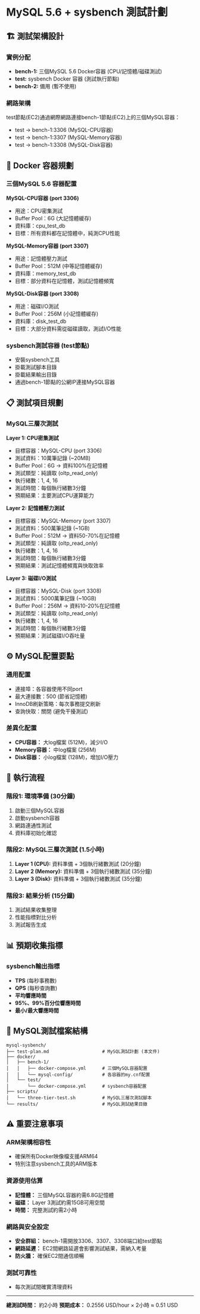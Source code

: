 # MySQL 5.6 + sysbench 測試計劃

## 🏗️ 測試架構設計

### 實例分配
- **bench-1:** 三個MySQL 5.6 Docker容器 (CPU/記憶體/磁碟測試)
- **test:** sysbench Docker 容器 (測試執行節點)
- **bench-2:** 備用 (暫不使用)

### 網路架構
test節點(EC2)通過網際網路連接bench-1節點(EC2)上的三個MySQL容器：
- test → bench-1:3306 (MySQL-CPU容器)
- test → bench-1:3307 (MySQL-Memory容器)
- test → bench-1:3308 (MySQL-Disk容器)

## 🐳 Docker 容器規劃

### 三個MySQL 5.6 容器配置

**MySQL-CPU容器 (port 3306)**
- 用途：CPU密集測試
- Buffer Pool：6G (大記憶體緩存)
- 資料庫：cpu_test_db
- 目標：所有資料都在記憶體中，純測CPU性能

**MySQL-Memory容器 (port 3307)**
- 用途：記憶體壓力測試
- Buffer Pool：512M (中等記憶體緩存)
- 資料庫：memory_test_db
- 目標：部分資料在記憶體，測試記憶體頻寬

**MySQL-Disk容器 (port 3308)**
- 用途：磁碟I/O測試
- Buffer Pool：256M (小記憶體緩存)
- 資料庫：disk_test_db
- 目標：大部分資料需從磁碟讀取，測試I/O性能

### sysbench測試容器 (test節點)
- 安裝sysbench工具
- 掛載測試腳本目錄
- 掛載結果輸出目錄
- 通過bench-1節點的公網IP連接MySQL容器

## 📋 測試項目規劃

### MySQL三層次測試

**Layer 1: CPU密集測試**
- 目標容器：MySQL-CPU (port 3306)
- 測試資料：10萬筆記錄 (~20MB)
- Buffer Pool：6G → 資料100%在記憶體
- 測試類型：純讀取 (oltp_read_only)
- 執行緒數：1, 4, 16
- 測試時間：每個執行緒數3分鐘
- 預期結果：主要測試CPU運算能力

**Layer 2: 記憶體壓力測試**
- 目標容器：MySQL-Memory (port 3307)
- 測試資料：500萬筆記錄 (~1GB)
- Buffer Pool：512M → 資料50-70%在記憶體
- 測試類型：純讀取 (oltp_read_only)
- 執行緒數：1, 4, 16
- 測試時間：每個執行緒數3分鐘
- 預期結果：測試記憶體頻寬與快取效率

**Layer 3: 磁碟I/O測試**
- 目標容器：MySQL-Disk (port 3308)
- 測試資料：5000萬筆記錄 (~10GB)
- Buffer Pool：256M → 資料10-20%在記憶體
- 測試類型：純讀取 (oltp_read_only)
- 執行緒數：1, 4, 16
- 測試時間：每個執行緒數3分鐘
- 預期結果：測試磁碟I/O吞吐量


## ⚙️ MySQL配置要點

### 通用配置
- 連接埠：各容器使用不同port
- 最大連接數：500 (節省記憶體)
- InnoDB刷新策略：每次事務提交刷新
- 查詢快取：關閉 (避免干擾測試)

### 差異化配置
- **CPU容器：** 大log檔案 (512M)，減少I/O
- **Memory容器：** 中log檔案 (256M)
- **Disk容器：** 小log檔案 (128M)，增加I/O壓力

## 🚀 執行流程

### 階段1: 環境準備 (30分鐘)
1. 啟動三個MySQL容器
2. 啟動sysbench容器
3. 網路連通性測試
4. 資料庫初始化確認

### 階段2: MySQL三層次測試 (1.5小時)
1. **Layer 1 (CPU):** 資料準備 + 3個執行緒數測試 (20分鐘)
2. **Layer 2 (Memory):** 資料準備 + 3個執行緒數測試 (35分鐘)
3. **Layer 3 (Disk):** 資料準備 + 3個執行緒數測試 (35分鐘)

### 階段3: 結果分析 (15分鐘)
1. 測試結果收集整理
2. 性能指標對比分析
3. 測試報告生成

## 📊 預期收集指標

### sysbench輸出指標
- **TPS** (每秒事務數)
- **QPS** (每秒查詢數)
- **平均響應時間**
- **95%、99%百分位響應時間**
- **最小/最大響應時間**

## 📁 MySQL測試檔案結構

```
mysql-sysbench/
├── test-plan.md                    # MySQL測試計劃 (本文件)
├── docker/
│   ├── bench-1/
│   │   ├── docker-compose.yml      # 三個MySQL容器配置
│   │   └── mysql-config/           # 各容器的my.cnf配置
│   └── test/
│       └── docker-compose.yml      # sysbench容器配置
├── scripts/
│   └── three-tier-test.sh          # MySQL三層次測試腳本
└── results/                        # MySQL測試結果目錄
```

## ⚠️ 重要注意事項

### ARM架構相容性
- 確保所有Docker映像檔支援ARM64
- 特別注意sysbench工具的ARM版本

### 資源使用估算
- **記憶體：** 三個MySQL容器約需6.8G記憶體
- **磁碟：** Layer 3測試約需15GB可用空間
- **時間：** 完整測試約需2小時

### 網路與安全設定
- **安全群組：** bench-1需開放3306、3307、3308端口給test節點
- **網路延遲：** EC2間網路延遲會影響測試結果，需納入考量
- **防火牆：** 確保EC2間通信順暢

### 測試可靠性
- 每次測試間確實清理資料

---

**總測試時間：** 約2小時
**預期成本：** 0.2556 USD/hour × 2小時 ≈ 0.51 USD